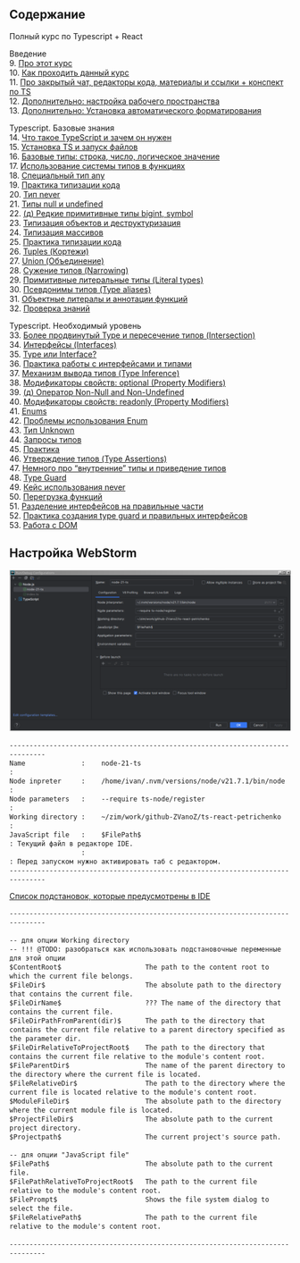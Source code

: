 ## Содержание

Полный курс по Typescript + React

Введение  
9. [Про этот курс](https://campfire-school.com/courses/polnyy-kurs-po-typescript-react/episode/9)  
10. [Как проходить данный курс](https://campfire-school.com/courses/polnyy-kurs-po-typescript-react/episode/10)  
11. [Про закрытый чат, редакторы кода, материалы и ссылки + конспект по TS](https://campfire-school.com/courses/polnyy-kurs-po-typescript-react/episode/11)  
12. [Дополнительно: настройка рабочего пространства](https://campfire-school.com/courses/polnyy-kurs-po-typescript-react/episode/12)  
13. [Дополнительно: Установка автоматического форматирования](https://campfire-school.com/courses/polnyy-kurs-po-typescript-react/episode/13)  

Typescript. Базовые знания  
14. [Что такое TypeScript и зачем он нужен](https://campfire-school.com/courses/polnyy-kurs-po-typescript-react/episode/14)  
15. [Установка TS и запуск файлов](https://campfire-school.com/courses/polnyy-kurs-po-typescript-react/episode/15)  
16. [Базовые типы: строка, число, логическое значение](https://campfire-school.com/courses/polnyy-kurs-po-typescript-react/episode/16)  
17. [Использование системы типов в функциях](https://campfire-school.com/courses/polnyy-kurs-po-typescript-react/episode/17)  
18. [Специальный тип any](https://campfire-school.com/courses/polnyy-kurs-po-typescript-react/episode/18)  
19. [Практика типизации кода](https://campfire-school.com/courses/polnyy-kurs-po-typescript-react/episode/19)  
20. [Тип never](https://campfire-school.com/courses/polnyy-kurs-po-typescript-react/episode/20)  
21. [Типы null и undefined](https://campfire-school.com/courses/polnyy-kurs-po-typescript-react/episode/21)  
22. [(д) Редкие примитивные типы bigint, symbol](https://campfire-school.com/courses/polnyy-kurs-po-typescript-react/episode/22)  
23. [Типизация объектов и деструктуризация](https://campfire-school.com/courses/polnyy-kurs-po-typescript-react/episode/23)  
24. [Типизация массивов](https://campfire-school.com/courses/polnyy-kurs-po-typescript-react/episode/24)  
25. [Практика типизации кода](https://campfire-school.com/courses/polnyy-kurs-po-typescript-react/episode/25)  
26. [Tuples (Кортежи)](https://campfire-school.com/courses/polnyy-kurs-po-typescript-react/episode/26)  
27. [Union (Объединение)](https://campfire-school.com/courses/polnyy-kurs-po-typescript-react/episode/27)  
28. [Сужение типов (Narrowing)](https://campfire-school.com/courses/polnyy-kurs-po-typescript-react/episode/28)  
29. [Примитивные литеральные типы (Literal types)](https://campfire-school.com/courses/polnyy-kurs-po-typescript-react/episode/29)  
30. [Псевдонимы типов (Type aliases)](https://campfire-school.com/courses/polnyy-kurs-po-typescript-react/episode/30)  
31. [Объектные литералы и аннотации функций](https://campfire-school.com/courses/polnyy-kurs-po-typescript-react/episode/31)  
32. [Проверка знаний](https://campfire-school.com/courses/polnyy-kurs-po-typescript-react/episode/32)  

Typescript. Необходимый уровень  
33. [Более продвинутый Type и пересечение типов (Intersection)](https://campfire-school.com/courses/polnyy-kurs-po-typescript-react/episode/33)  
34. [Интерфейсы (Interfaces)](https://campfire-school.com/courses/polnyy-kurs-po-typescript-react/episode/34)  
35. [Type или Interface?](https://campfire-school.com/courses/polnyy-kurs-po-typescript-react/episode/35)  
36. [Практика работы с интерфейсами и типами](https://campfire-school.com/courses/polnyy-kurs-po-typescript-react/episode/36)  
37. [Механизм вывода типов (Type Inference)](https://campfire-school.com/courses/polnyy-kurs-po-typescript-react/episode/37)  
38. [Модификаторы свойств: optional (Property Modifiers)](https://campfire-school.com/courses/polnyy-kurs-po-typescript-react/episode/38)  
39. [(д) Оператор Non-Null and Non-Undefined](https://campfire-school.com/courses/polnyy-kurs-po-typescript-react/episode/39)  
40. [Модификаторы свойств: readonly (Property Modifiers)](https://campfire-school.com/courses/polnyy-kurs-po-typescript-react/episode/40)  
41. [Enums](https://campfire-school.com/courses/polnyy-kurs-po-typescript-react/episode/41)  
42. [Проблемы использования Enum](https://campfire-school.com/courses/polnyy-kurs-po-typescript-react/episode/42)  
43. [Тип Unknown](https://campfire-school.com/courses/polnyy-kurs-po-typescript-react/episode/43)  
44. [Запросы типов](https://campfire-school.com/courses/polnyy-kurs-po-typescript-react/episode/44)  
45. [Практика](https://campfire-school.com/courses/polnyy-kurs-po-typescript-react/episode/45)  
46. [Утверждение типов (Type Assertions)](https://campfire-school.com/courses/polnyy-kurs-po-typescript-react/episode/46)  
47. [Немного про “внутренние” типы и приведение типов](https://campfire-school.com/courses/polnyy-kurs-po-typescript-react/episode/47)  
48. [Type Guard](https://campfire-school.com/courses/polnyy-kurs-po-typescript-react/episode/48)  
49. [Кейс использования never](https://campfire-school.com/courses/polnyy-kurs-po-typescript-react/episode/49)  
50. [Перегрузка функций](https://campfire-school.com/courses/polnyy-kurs-po-typescript-react/episode/50)  
51. [Разделение интерфейсов на правильные части](https://campfire-school.com/courses/polnyy-kurs-po-typescript-react/episode/51)  
52. [Практика создания type guard и правильных интерфейсов](https://campfire-school.com/courses/polnyy-kurs-po-typescript-react/episode/52)  
53. [Работа с DOM](https://campfire-school.com/courses/polnyy-kurs-po-typescript-react/episode/53)  
 
## Настройка WebStorm

![settings-webstorm-ts.png](settings%2Fwebstorm%2Fsettings-webstorm-ts.png)                   
````text
-------------------------------------------------------------------------------
Name              :    node-21-ts                                             : 
Node inpreter     :    /home/ivan/.nvm/versions/node/v21.7.1/bin/node         : 
Node parameters   :    --require ts-node/register                             : 
Working directory :    ~/zim/work/github-ZVanoZ/ts-react-petrichenko          : 
JavaScript file   :    $FilePath$                                             : Текущий файл в редакторе IDE. 
                  :                                                           : Перед запуском нужно активировать таб с редактором.
-------------------------------------------------------------------------------
````
[Список подстановок, которые предусмотрены в IDE](https://www.jetbrains.com/help/objc/built-in-macros.html)
````text
-------------------------------------------------------------------------------

-- для опции Working directory
-- !!! @TODO: разобраться как использовать подстановочные переменные для этой опции
$ContentRoot$                     The path to the content root to which the current file belongs.
$FileDir$                         The absolute path to the directory that contains the current file.
$FileDirName$                     ??? The name of the directory that contains the current file.
$FileDirPathFromParent(dir)$      The path to the directory that contains the current file relative to a parent directory specified as the parameter dir.
$FileDirRelativeToProjectRoot$    The path to the directory that contains the current file relative to the module's content root.
$FileParentDir$                   The name of the parent directory to the directory where the current file is located.
$FileRelativeDir$                 The path to the directory where the current file is located relative to the module's content root.
$ModuleFileDir$                   The absolute path to the directory where the current module file is located.
$ProjectFileDir$                  The absolute path to the current project directory.
$Projectpath$                     The current project's source path.

-- для опции "JavaScript file"
$FilePath$                        The absolute path to the current file.
$FilePathRelativeToProjectRoot$   The path to the current file relative to the module's content root.
$FilePrompt$                      Shows the file system dialog to select the file.
$FileRelativePath$                The path to the current file relative to the module's content root.

-------------------------------------------------------------------------------
````